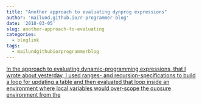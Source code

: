 ```yaml
---
title: "Another approach to evaluating dynprog expressions"
author: 'mailund.github.io/r-programmer-blog'
date: '2018-03-05'
slug: another-approach-to-evaluating
categories:
  - bloglink
tags:
  - mailundgithubiorprogrammerblog
---
```


[In the approach to evaluating dynamic-programming expressions, that I wrote about yesterday, I used ranges- and recursion-specifications to build a loop for updating a table and then evaluated that loop inside an environment where local variables would over-scope the quosure environment from the<i class="fas fa-external-link-alt"></i>](https://mailund.github.io/r-programmer-blog/2018/03/05/another-approach-to-evaluating-dynprog-expressions/)

